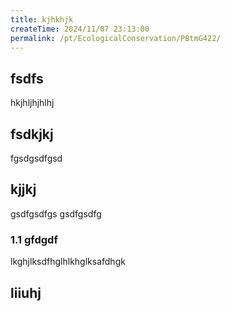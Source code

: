 ```yaml
---
title: kjhkhjk
createTime: 2024/11/07 23:13:00
permalink: /pt/EcologicalConservation/PBtmG422/
---
```



## fsdfs
hkjhljhjhlhj
## fsdkjkj

fgsdgsdfgsd

## kjjkj

gsdfgsdfgs
gsdfgsdfg

### 1.1 gfdgdf


lkghjlksdfhglhlkhglksafdhgk

## liiuhj

